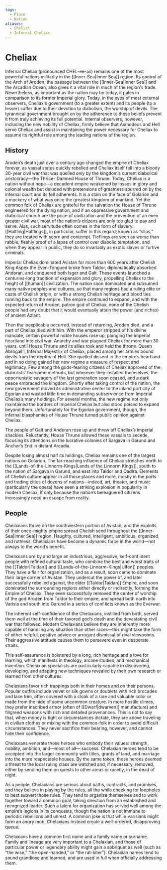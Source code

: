 ```yaml
---
tags:
  - Place
  - Nation
aliases:
  - Chelish
  - Infernal Cheliax
---
```

# Cheliax
Infernal Cheliax (pronounced CHEL-ee-ax) remains one of the most powerful nations militarily in the [[Inner-Sea|Inner Sea]] region. Its control of the Arch of Aroden, the passage between the [[Inner-Sea|Inner Sea]] and the Arcadian Ocean, also gives it a vital role in much of the region's trade. Nevertheless, as important as the nation may be today, it pales in comparison to its former Imperial glory. Today, in the eyes of most external observers, Cheliax's government (to a greater extent) and its people (to a lesser) suffer due to their devotion to diabolism, the worship of devils. The tyrannical government brought on by the adherence to these beliefs prevent it from truly achieving its full potential. Internal observers, however, including the new nobility of Cheliax, firmly believe that Asmodeus and Hell serve Cheliax and assist in maintaining the power necessary for Cheliax to assume its rightful role among the leading nations of the region.

## History
Aroden’s death just over a century ago changed the empire of Cheliax forever, as vassal states quickly rebelled and Cheliax itself fell into a bloody 30-year civil war that was quelled only by the kingdom’s current diabolical aristocracy—the Thrice- Damned House of Thrune. Today, Cheliax is a nation without hope—a decadent empire weakened by losses in glory and colonial wealth but deluded with pretensions of greatness spurred on by the infernal court and its fell adherents. It is a stain on the face of Golarion and a mockery of what was once the greatest kingdom of mankind. Yet the common folk of Cheliax are grateful for the salvation the House of Thrune engineered for the dying nation, and if an oppressive government and diabolical church are the price of civilization and the prevention of an even greater civil war, most of the nation’s citizens are only too glad to pay and serve. Alas, such servitude often comes in the form of slavery. [[Halfling|Halflings]], in particular, suffer in this regard; known as “slips,” they are treated with scorn and contempt. Tieflings are seen as worse than rabble, fleshly proof of a lapse of control over diabolic temptation, and when they appear in public, they do so invariably as exotic slaves or furtive criminals.

Imperial Cheliax dominated Avistan for more than 600 years after Chelish King Aspex the Even-Tongued broke from Taldor, diplomatically absorbed Andoran, and conquered both Isger and Galt. These events launched a centuries-long tradition of expansion and glory, propelling Cheliax to the height of [[human]] civilization. The nation soon dominated and subsumed many native peoples and cultures, so that many regions had a ruling elite or caste of Chelish origin, or with a strong Chelish heritage and blood ties running back to the empire. The empire continued to expand, and with the expected return of Aroden, patron god of Cheliax, none of the Chelish people had any doubt that it would eventually attain the power (and riches) of ancient Azlant.

Then the inexplicable occurred. Instead of returning, Aroden died, and a part of Cheliax died with him. With the emperor stripped of his divine mandate, certain powerful noble houses rose up, plunging the imperial heartland into civil war. Anarchy and war plagued Cheliax for more than 30 years, until House Thrune and its allies took and held the throne. Queen Abrogail I, Infernal Majestrix of Cheliax, placed among her armies bound devils from the depths of Hell. She quelled dissent in the empire’s heartland and in so doing gained her new regime a measure of respect and legitimacy. Few among the gods-fearing citizens of Cheliax approved of the diabolists’ fearsome methods, but wherever they installed themselves, the opportunistic savagery of the last generation soon ceased, and a dark peace embraced the kingdom. Shortly after taking control of the nation, the new government moved its administrative center to the inland port city of Egorian and wasted little time in demanding subservience from Imperial Cheliax’s many holdings. For several months, the new regime not only maintained the borders of Imperial Cheliax but also stood poised to expand beyond them. Unfortunately for the Egorian government, though, the infernal blasphemies of House Thrune turned public opinion against Cheliax.

The people of Galt and Andoran rose up and threw off Cheliax’s imperial shackles. Reluctantly, House Thrune allowed these vassals to secede, focusing its attentions on the lucrative colonies of Sargava in Garund and Anchor’s End in distant Arcadia.

Despite losing almost half its holdings, Cheliax remains one of the largest nations on Golarion. The far-reaching influence of Cheliax stretches north to the [[Lands-of-the-Linnorm-Kings|Lands of the Linnorm Kings]], south to the nation of Sargava in Garund, and east into Taldor and Qadira. Elements of Chelish culture appear in all those places and more, mostly in the ports and trading cities of dozens of nations—indeed, art, theater, and music (particularly the opera) have seen a striking explosion in popularity in modern Cheliax, if only because the nation’s beleaguered citizens increasingly need an escape from reality.

## People
Chelaxians thrive on the southwestern portion of Avistan, and the exploits of their once-mighty empire spread Chelish seed throughout the [[Inner-Sea|Inner Sea]] region. Haughty, cultured, intelligent, ambitious, organized, and ruthless, Chelaxians have become a dynamic force in the world—not always to the world’s benefit.

Chelaxians are by and large an industrious, aggressive, self-conf ident people with refined cultural taste, who combine the best and worst traits of the [[Taldor|Taldan]] and [[Lands-of-the-Linnorm-Kings|Ulfen]] peoples. They have a flair for organization, and as a result, soon came to dominate their large corner of Avistan. They undercut the power of, and later successfully rebelled against, the elder [[Taldor|Taldan]] Empire, and soon dominated the surrounding regions either directly or indirectly, forming the Empire of Cheliax. They even successfully removed the center of worship of the god Aroden from Taldor to their empire, and spread both north into Varisia and south into Garund in a series of conf licts known as the Everwar.

The inherent self-confidence of the Chelaxians, instilled from birth, served them well at the time of their favored god’s death and the devastating civil war that followed. Modern Chelaxians believe they are inherently more capable of handling any situation than other races—this might take the form of either helpful, positive advice or arrogant dismissal of rival viewpoints. Their aggressive attitude causes them to persevere even in desperate straits.

This self-assurance is bolstered by a long, rich heritage and a love for learning, which manifests in theology, arcane studies, and mechanical invention. Chelaxian specialists are particularly capable in discovering, developing, and adapting new techniques revealed by their own research or learned from other cultures.

Chelaxians favor rich trappings both in their homes and on their persons. Popular outfits include velvet or silk gowns or doublets with rich brocades and lace trim, often covered with a cloak of a rare and valuable color or made from the hide of some uncommon creature. In more hostile climes, they prefer inscribed armor (often of [[Dwarf|dwarven]] manufacture) and filigreed weapons with rich and detailed provenances. This is not to say that, when money is tight or circumstances dictate, they are above traveling in civilian clothes or mixing with the common-folk in order to avoid difficult circumstances. They never sacrifice their bearing, however, and cannot hide their confidence.

Chelaxians venerate those heroes who embody their values: strength, nobility, ambition, and—most of all— success. Chelaxian heroes tend to be accepted into the larger community with titles, grants of land, and marriage into the more respectable houses. By the same token, those heroes deemed a threat to the local ruling class are watched and, if necessary, removed, either by sending them on quests to other areas or quietly, in the dead of night.

As a people, Chelaxians are serious about oaths, contracts, and promises, and they believe in playing by the rules, all the while checking for loopholes to best subvert those rules. They tend to organize themselves and to work together toward a common goal, taking direction from an established and recognized leader. Such a talent for organization has served well among the empire’s legions in its conquests, though the nation is not immune to periodic rebellions and unrest. A common joke is that while Varisians might form an angry mob, Chelaxians instead create a well-ordered, disapproving queue.

Chelaxians have a common first name and a family name or surname. Family and lineage are very important to a Chelaxian, and those of particular power or legendary ability might gain a sobriquet as well (such as “the wise,” “the open-handed,” or “the rat-biter”). Chelaxian names tend to sound grandiose and learned, and are used in full when officially addressing them. 